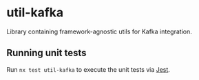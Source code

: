 # util-kafka

Library containing framework-agnostic utils for Kafka integration.

## Running unit tests

Run `nx test util-kafka` to execute the unit tests via [Jest](https://jestjs.io).

